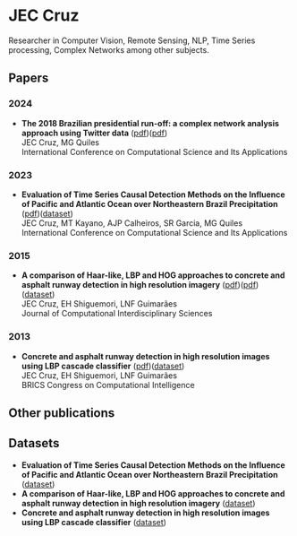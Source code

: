 # JEC Cruz
Researcher in Computer Vision, Remote Sensing, NLP, Time Series processing, Complex Networks among other subjects. 

## Papers
<!-- Google Scholar Crawler info https://scholar.google.com/intl/en/scholar/inclusion.html -->

### 2024
  - **The 2018 Brazilian presidential run-off: a complex network analysis approach using Twitter data** ([pdf](https://github.com/jkreuz/publications/blob/main/papers/JCruz2024_ICCSA.pdf?raw=true))([pdf](https://link.springer.com/chapter/10.1007/978-3-031-64608-9_9))  
  JEC Cruz, MG Quiles  
  International Conference on Computational Science and Its Applications

### 2023
- **Evaluation of Time Series Causal Detection Methods on the Influence of Pacific and Atlantic Ocean over Northeastern Brazil Precipitation** ([pdf](https://github.com/jkreuz/publications/blob/main/papers/JCruz2023_ICCSA.pdf?raw=true))([dataset](https://github.com/jkreuz/publications/blob/main/datasets/JCruz2023_ICCSA.csv))  
  JEC Cruz, MT Kayano, AJP Calheiros, SR Garcia, MG Quiles  
  International Conference on Computational Science and Its Applications

### 2015 
  - **A comparison of Haar-like, LBP and HOG approaches to concrete and asphalt runway detection in high resolution imagery** ([pdf](https://github.com/jkreuz/publications/blob/main/papers/JCruz2015_JCIS.pdf?raw=true))([pdf](https://epacis.net/jcis/PDF_JCIS/JCIS11-art.0101.pdf))([dataset](https://zenodo.org/records/13892183))  
  JEC Cruz, EH Shiguemori, LNF Guimarães  
  Journal of Computational Interdisciplinary Sciences

### 2013
  - **Concrete and asphalt runway detection in high resolution images using LBP cascade classifier** ([pdf](http://plutao.sid.inpe.br/col/sid.inpe.br/plutao/2013/12.12.17.25.22/doc/Cruz_concrete.pdf))([dataset](https://zenodo.org/records/13892183))  
  JEC Cruz, EH Shiguemori, LNF Guimarães  
  BRICS Congress on Computational Intelligence



## Other publications

## Datasets

- **Evaluation of Time Series Causal Detection Methods on the Influence of Pacific and Atlantic Ocean over Northeastern Brazil Precipitation** ([dataset](https://github.com/jkreuz/publications/blob/main/datasets/JCruz2023_ICCSA.csv))  
- **A comparison of Haar-like, LBP and HOG approaches to concrete and asphalt runway detection in high resolution imagery** ([dataset](https://zenodo.org/records/13892183))  
- **Concrete and asphalt runway detection in high resolution images using LBP cascade classifier** ([dataset](https://zenodo.org/records/13892183))  
